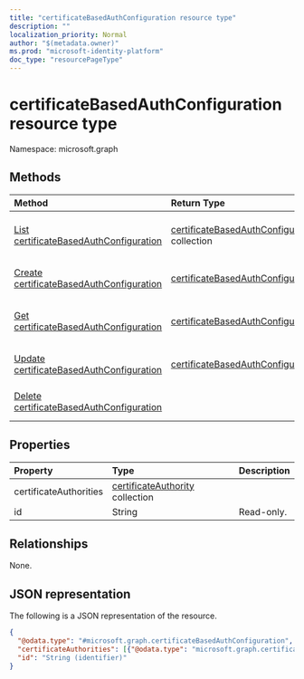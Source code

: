 ```yaml
---
title: "certificateBasedAuthConfiguration resource type"
description: ""
localization_priority: Normal
author: "$(metadata.owner)"
ms.prod: "microsoft-identity-platform"
doc_type: "resourcePageType"
---
```


# certificateBasedAuthConfiguration resource type

Namespace: microsoft.graph

## Methods

| Method                                                                                         | Return Type                                                                          | Description                                                                      |
| :--------------------------------------------------------------------------------------------- | :----------------------------------------------------------------------------------- | :------------------------------------------------------------------------------- |
| [List certificateBasedAuthConfiguration](../api/certificatebasedauthconfiguration-list.md)     | [certificateBasedAuthConfiguration](certificateBasedAuthConfiguration.md) collection | List properties and relationships of a certificateBasedAuthConfiguration object. |
| [Create certificateBasedAuthConfiguration](../api/certificatebasedauthconfiguration-create.md) | [certificateBasedAuthConfiguration](certificateBasedAuthConfiguration.md)            | Create a new certificateBasedAuthConfiguration object.                           |
| [Get certificateBasedAuthConfiguration](../api/certificatebasedauthconfiguration-get.md)       | [certificateBasedAuthConfiguration](certificateBasedAuthConfiguration.md)            | Read properties and relationships of a certificateBasedAuthConfiguration object. |
| [Update certificateBasedAuthConfiguration](../api/certificatebasedauthconfiguration-update.md) | [certificateBasedAuthConfiguration](certificateBasedAuthConfiguration.md)            | Update the properties of a certificateBasedAuthConfiguration object.             |
| [Delete certificateBasedAuthConfiguration](../api/certificatebasedauthconfiguration-delete.md) |                                                                                      | Delete a certificateBasedAuthConfiguration object.                               |

## Properties

| Property               | Type                                                                    | Description |
| :--------------------- | :---------------------------------------------------------------------- | :---------- |
| certificateAuthorities | [certificateAuthority](../resources/certificateauthority.md) collection |             |
| id                     | String                                                                  | Read-only.  |

## Relationships

None.

## JSON representation

The following is a JSON representation of the resource.

<!-- {
  "blockType": "resource",
  "keyProperty": "id",
  "@odata.type": "microsoft.graph.certificateBasedAuthConfiguration",
  "baseType": "microsoft.graph.entity",
  "openType": False
}
-->

```json
{
  "@odata.type": "#microsoft.graph.certificateBasedAuthConfiguration",
  "certificateAuthorities": [{"@odata.type": "microsoft.graph.certificateAuthority"}],
  "id": "String (identifier)"
}
```

